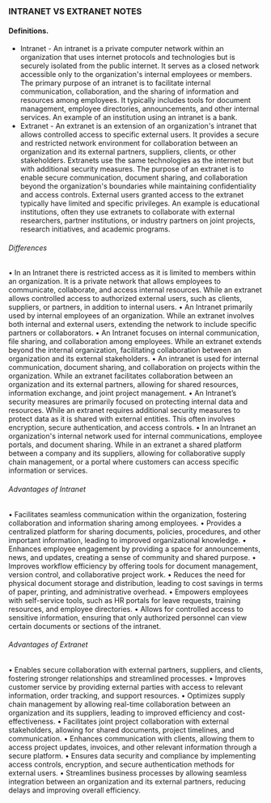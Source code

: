 ### INTRANET VS EXTRANET NOTES
#### Definitions.
- Intranet - An intranet is a private computer network within an organization that uses internet protocols and technologies but is securely isolated from the public internet. It serves as a closed network accessible only to the organization's internal employees or members. The primary purpose of an intranet is to facilitate internal communication, collaboration, and the sharing of information and resources among employees. It typically includes tools for document management, employee directories, announcements, and other internal services. An example of an institution using an intranet is a bank.
- Extranet - An extranet is an extension of an organization's intranet that allows controlled access to specific external users. It provides a secure and restricted network environment for collaboration between an organization and its external partners, suppliers, clients, or other stakeholders. Extranets use the same technologies as the internet but with additional security measures. The purpose of an extranet is to enable secure communication, document sharing, and collaboration beyond the organization's boundaries while maintaining confidentiality and access controls. External users granted access to the extranet typically have limited and specific privileges. An example is educational institutions, often they use extranets to collaborate with external researchers, partner institutions, or industry partners on joint projects, research initiatives, and academic programs.
###### Differences 
•	In an Intranet there is restricted access as it is limited to members within an organization. It is a private network that allows employees to communicate, collaborate, and access internal resources. While an extranet allows controlled access to authorized external users, such as clients, suppliers, or partners, in addition to internal users.
•	An Intranet primarily used by internal employees of an organization. While an extranet involves both internal and external users, extending the network to include specific partners or collaborators.
•	An Intranet focuses on internal communication, file sharing, and collaboration among employees. While an extranet extends beyond the internal organization, facilitating collaboration between an organization and its external stakeholders.
•	An intranet is used for internal communication, document sharing, and collaboration on projects within the organization. While an extranet facilitates collaboration between an organization and its external partners, allowing for shared resources, information exchange, and joint project management.
•	An Intranet’s security measures are primarily focused on protecting internal data and resources. While an extranet requires additional security measures to protect data as it is shared with external entities. This often involves encryption, secure authentication, and access controls.
•	In an Intranet an organization's internal network used for internal communications, employee portals, and document sharing. While in an extranet a shared platform between a company and its suppliers, allowing for collaborative supply chain management, or a portal where customers can access specific information or services.
###### Advantages of Intranet
•	Facilitates seamless communication within the organization, fostering collaboration and information sharing among employees.
•	Provides a centralized platform for sharing documents, policies, procedures, and other important information, leading to improved organizational knowledge.
•	Enhances employee engagement by providing a space for announcements, news, and updates, creating a sense of community and shared purpose.
•	Improves workflow efficiency by offering tools for document management, version control, and collaborative project work.
•	Reduces the need for physical document storage and distribution, leading to cost savings in terms of paper, printing, and administrative overhead.
•	Empowers employees with self-service tools, such as HR portals for leave requests, training resources, and employee directories.
•	Allows for controlled access to sensitive information, ensuring that only authorized personnel can view certain documents or sections of the intranet.
###### Advantages of Extranet
•	Enables secure collaboration with external partners, suppliers, and clients, fostering stronger relationships and streamlined processes.
•	Improves customer service by providing external parties with access to relevant information, order tracking, and support resources.
•	Optimizes supply chain management by allowing real-time collaboration between an organization and its suppliers, leading to improved efficiency and cost-effectiveness.
•	Facilitates joint project collaboration with external stakeholders, allowing for shared documents, project timelines, and communication.
•	Enhances communication with clients, allowing them to access project updates, invoices, and other relevant information through a secure platform.
•	Ensures data security and compliance by implementing access controls, encryption, and secure authentication methods for external users.
•	Streamlines business processes by allowing seamless integration between an organization and its external partners, reducing delays and improving overall efficiency.


